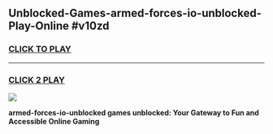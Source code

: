 
## Unblocked-Games-armed-forces-io-unblocked-Play-Online #v10zd
<h3>
<a href="https://news.freeplayer.one?title=armed-forces-io-unblocked&ref=3">CLICK TO PLAY</a></h3>
<hr>

<h3>
<a href="https://news.freeplayer.one?title=armed-forces-io-unblocked&ref=3">CLICK 2 PLAY</a>
  
</h3>

<a href="https://news.freeplayer.one?title=armed-forces-io-unblocked&ref=3"><img src="https://clearcache.store/games.png"></a>


**armed-forces-io-unblocked games unblocked: Your Gateway to Fun and Accessible Online Gaming**
